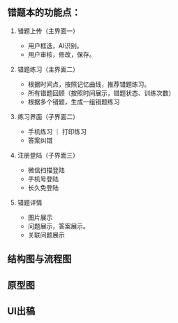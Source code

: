 ## 错题本的功能点：
1. 错题上传（主界面一）
    - 用户框选，AI识别。
    - 用户审核，修改，保存。
2. 错题练习（主界面二）
    - 根据时间点，按照记忆曲线，推荐错题练习。
    - 所有错题回顾（按照时间展示，错题状态、训练次数）
    - 根据多个错题，生成一组错题练习

3. 练习界面（子界面二）
    - 手机练习 ｜ 打印练习
    - 答案纠错

4. 注册登陆（子界面三）
    - 微信扫描登陆
    - 手机号登陆
    - 长久免登陆

5. 错题详情
    - 图片展示
    - 问题展示，答案展示。
    - 关联问题展示


## 结构图与流程图



## 原型图



## UI出稿


